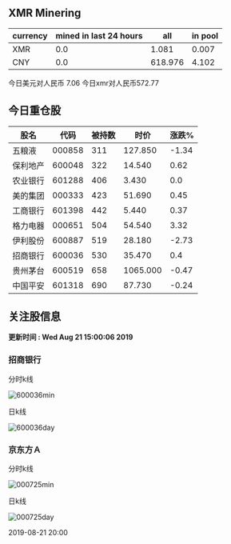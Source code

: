 ## XMR Minering

|currency|mined in last 24 hours|all|in pool|
|---|---|---|---|
|XMR|0.0|1.081|0.007|
|CNY|0.0|618.976|4.102|

今日美元对人民币 7.06	今日xmr对人民币572.77


## 今日重仓股 

|股名|代码|被持数|时价|涨跌%|
|---|---|---|---|---|
|五粮液|000858|311|127.850|-1.34|
|保利地产|600048|322|14.540|0.62|
|农业银行|601288|406|3.430|0.0|
|美的集团|000333|423|51.690|0.45|
|工商银行|601398|442|5.440|0.37|
|格力电器|000651|504|54.540|3.32|
|伊利股份|600887|519|28.180|-2.73|
|招商银行|600036|530|35.470|0.4|
|贵州茅台|600519|658|1065.000|-0.47|
|中国平安|601318|690|87.730|-0.24|

## 关注股信息
**更新时间 : Wed Aug 21 15:00:06 2019**
### 招商银行 
分时k线

![600036min](http://image.sinajs.cn/newchart/min/n/sh600036.gif)

日k线

![600036day](http://image.sinajs.cn/newchart/daily/n/sh600036.gif)

### 京东方Ａ 
分时k线

![000725min](http://image.sinajs.cn/newchart/min/n/sz000725.gif)

日k线

![000725day](http://image.sinajs.cn/newchart/daily/n/sz000725.gif)

2019-08-21 20:00